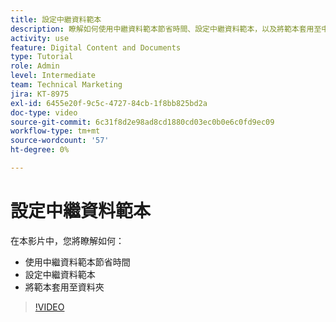 ```yaml
---
title: 設定中繼資料範本
description: 瞭解如何使用中繼資料範本節省時間、設定中繼資料範本，以及將範本套用至中的資料夾 [!UICONTROL WORKFRONT DAM].
activity: use
feature: Digital Content and Documents
type: Tutorial
role: Admin
level: Intermediate
team: Technical Marketing
jira: KT-8975
exl-id: 6455e20f-9c5c-4727-84cb-1f8bb825bd2a
doc-type: video
source-git-commit: 6c31f8d2e98ad8cd1880cd03ec0b0e6c0fd9ec09
workflow-type: tm+mt
source-wordcount: '57'
ht-degree: 0%

---
```


# 設定中繼資料範本

在本影片中，您將瞭解如何：

* 使用中繼資料範本節省時間
* 設定中繼資料範本
* 將範本套用至資料夾

>[!VIDEO](https://video.tv.adobe.com/v/335238/?quality=12&learn=on)
